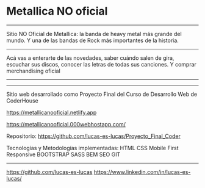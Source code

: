 # Metallica NO oficial

***
Sitio NO Oficial de Metallica: la banda de heavy metal más grande del mundo. Y una de las bandas de Rock más importantes de la historia. 
***
Acá vas a enterarte de las novedades, saber cuándo salen de gira, escuchar sus discos, conocer las letras de todas sus canciones. Y comprar merchandising oficial

***
***

Sitio web desarrollado como Proyecto Final del Curso de Desarrollo Web de CoderHouse 

https://metallicanooficial.netlify.app

https://metallicanooficial.000webhostapp.com/

Repositorio: 
https://github.com/lucas-es-lucas/Proyecto_Final_Coder

Tecnologías y Metodologías implementadas:
HTML
CSS
Mobile First Responsive
BOOTSTRAP
SASS
BEM
SEO
GIT

***
https://github.com/lucas-es-lucas
https://www.linkedin.com/in/lucas-es-lucas/
